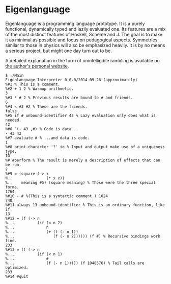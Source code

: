 # Eigenlanguage

Eigenlanguage is a programming language prototype.
It is a purely functional, dynamically typed and lazily evaluated one.
Its features are a mix of the most distinct features of Haskell, Scheme and J.
The goal is to make it as minimal as possible and focus on pedagogical aspects.
Symmetries similar to those in physics will also be emphasized heavily.
It is by no means a serious project, but might one day turn out to be.

A detailed explanation in the form of unintelligible rambling is available on
[the author's personal website](http://users.jyu.fi/~sapekiis/eigenlanguage/).

	$ ./Main
	Eigenlanguage Interpreter 0.0.0/2014-09-28 (approximately)
	%#1 % This is a comment.
	%#2 + 1 2 % Warmup arithmetic.
	3
	%#3 * # 2 % Previous results are bound to # and friends.
	6
	%#4 < #3 #2 % These are the friends.
	false
	%#5 if # unbound-identifier 42 % Lazy evaluation only does what is needed.
	42
	%#6 `(- 43 ,#) % Code is data...
	- 43 42
	%#7 evaluate # % ...and data is code.
	1
	%#8 print-character '?' io % Input and output make use of a uniqueness type.
	IO
	%# #perform % The result is merely a description of effects that can be run.
	?
	%#9 = (square (-> x
	%..               (* x x))
	%..    meaning #5) (square meaning) % Those were the three special forms.
	1764
	%#10 - # %(This is a syntactic comment.) 1024
	740
	%#11 always 13 unbound-identifier % This is an ordinary function, like if.
	13
	%#12 = (f (-> n
	%...          (if (< n 2)
	%...              n
	%...              (+ (f (- n 1))
	%...                 (f (- n 2)))))) (f #) % Recursive bindings work fine.
	233
	%#13 = (f (-> n
	%...          (if (< n 1)
	%...              #
	%...              (f (- n 1))))) (f 1048576) % Tail calls are optimized.
	233
	%#14 #quit
